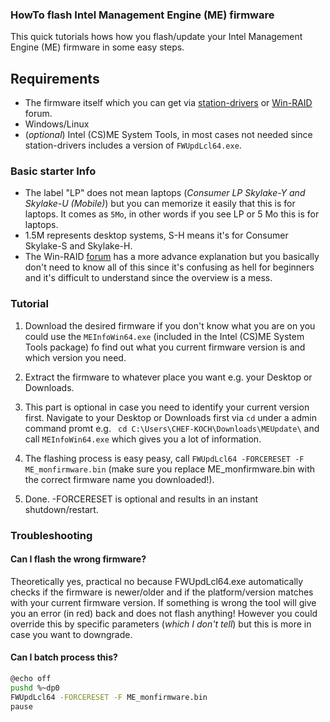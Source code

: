 ### HowTo flash Intel Management Engine (ME) firmware

This quick tutorials hows how you flash/update your Intel Management Engine (ME) firmware in some easy steps.

## Requirements
* The firmware itself which you can get via [station-drivers](https://www.station-drivers.com/index.php?option=com_remository&Itemid=352&func=select&id=88&lang=en-nz) or [Win-RAID](https://www.win-raid.com/t596f39-Intel-Management-Engine-Drivers-Firmware-amp-System-Tools.html) forum.
* Windows/Linux
* (_optional_) Intel (CS)ME System Tools, in most cases not needed since station-drivers includes a version of `FWUpdLcl64.exe`.

### Basic starter Info
- The label "LP" does not mean laptops (_Consumer LP Skylake-Y and Skylake-U (Mobile)_) but you can memorize it easily that this is for laptops. It comes as `5Mo`, in other words if you see LP or 5 Mo this is for laptops.
- 1.5M represents desktop systems, S-H means it's for Consumer Skylake-S and Skylake-H.
- The Win-RAID [forum](https://www.win-raid.com/t596f39-Intel-Management-Engine-Drivers-Firmware-amp-System-Tools.html) has a more advance explanation but you basically don't need to know all of this since it's confusing as hell for beginners and it's difficult to understand since the overview is a mess.

### Tutorial

1. Download the desired firmware if you don't know what you are on you could use the `MEInfoWin64.exe` (included in the Intel (CS)ME System Tools package) fo find out what you current firmware version is and which version you need.

2. Extract the firmware to whatever place you want e.g. your Desktop or Downloads.

3. This part is optional in case you need to identify your current version first. Navigate to your Desktop or Downloads first via `cd` under a admin command promt e.g. ` cd C:\Users\CHEF-KOCH\Downloads\MEUpdate\` and call `MEInfoWin64.exe` which gives you a lot of information.

4. The flashing process is easy peasy, call `FWUpdLcl64 -FORCERESET -F ME_monfirmware.bin` (make sure you replace ME_monfirmware.bin with the correct firmware name you downloaded!).

5. Done. -FORCERESET is optional and results in an instant shutdown/restart.

### Troubleshooting

#### Can I flash the wrong firmware? 

Theoretically yes, practical no because FWUpdLcl64.exe automatically checks if the firmware is newer/older and if the platform/version matches with your current firmware version. If something is wrong the tool will give you an error (in red) back and does not flash anything! However you could override this by specific parameters (_which I don't tell_) but this is more in case you want to downgrade.

#### Can I batch process this?

```bash
@echo off
pushd %~dp0
FWUpdLcl64 -FORCERESET -F ME_monfirmware.bin
pause
```

